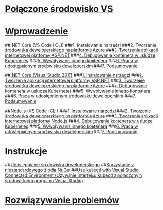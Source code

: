 # [Połączone środowisko VS](visual-studio-connected-environment.md)

# [Wprowadzenie](get-started.md)
##[.NET Core (VS Code i CLI)](get-started-netcore-01.md)
###[1. Instalowanie narzędzi](get-started-netcore-01.md)
###[2. Tworzenie środowiska deweloperskiego na platformie Azure](get-started-netcore-02.md)
###[3. Tworzenie aplikacji internetowej platformy ASP.NET](get-started-netcore-03.md)
###[4. Debugowanie kontenera w usłudze Kubernetes](get-started-netcore-04.md)
###[5. Wywoływanie innego kontenera](get-started-netcore-05.md)
###[6. Praca w udostępnionym środowisku deweloperskim](get-started-netcore-06.md)
###[7. Podsumowanie](get-started-netcore-07.md)

##[.NET Core (Visual Studio 2017)](get-started-netcore-visualstudio-01.md)
###[1. Instalowanie narzędzi](get-started-netcore-visualstudio-01.md)
###[2. Tworzenie aplikacji internetowej platformy ASP.NET](get-started-netcore-visualstudio-02.md)
###[3. Tworzenie środowiska deweloperskiego na platformie Azure](get-started-netcore-visualstudio-03.md)
###[4. Debugowanie kontenera w usłudze Kubernetes](get-started-netcore-visualstudio-04.md)
###[5. Wywoływanie innego kontenera](get-started-netcore-visualstudio-05.md)
###[6. Praca w udostępnionym środowisku deweloperskim](get-started-netcore-visualstudio-06.md)
###[7. Podsumowanie](get-started-netcore-visualstudio-07.md)

##[Node.js (VS Code i CLI)](get-started-nodejs-01.md)
###[1. Instalowanie narzędzi](get-started-nodejs-01.md)
###[2. Tworzenie środowiska deweloperskiego na platformie Azure](get-started-nodejs-02.md)
###[3. Tworzenie aplikacji internetowej platformy Node.js](get-started-nodejs-03.md)
###[4. Debugowanie kontenera w usłudze Kubernetes](get-started-nodejs-04.md)
###[5. Wywoływanie innego kontenera](get-started-nodejs-05.md)
###[6. Praca w udostępnionym środowisku deweloperskim](get-started-nodejs-06.md)
###[7. Podsumowanie](get-started-nodejs-07.md)

# Instrukcje
##[Udostępnianie środowiska deweloperskiego](how-to/share-dev-environment.md)
##[Korzystanie z niestandardowego źródła NuGet](how-to/use-a-custom-nuget-feed.md)
##[Use kubectl with Visual Studio Connected Environment (Używanie interfejsu kubectl z połączonym środowiskiem programu Visual Studio)](how-to/use-kubectl-with-vsce.md)

# [Rozwiązywanie problemów](troubleshooting.md)

